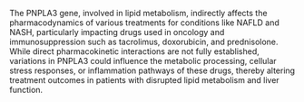 The PNPLA3 gene, involved in lipid metabolism, indirectly affects the pharmacodynamics of various treatments for conditions like NAFLD and NASH, particularly impacting drugs used in oncology and immunosuppression such as tacrolimus, doxorubicin, and prednisolone. While direct pharmacokinetic interactions are not fully established, variations in PNPLA3 could influence the metabolic processing, cellular stress responses, or inflammation pathways of these drugs, thereby altering treatment outcomes in patients with disrupted lipid metabolism and liver function.